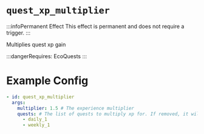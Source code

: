 # `quest_xp_multiplier`
:::infoPermanent Effect
This effect is permanent and does not require a trigger.
:::

Multiplies quest xp gain

:::dangerRequires:
EcoQuests
:::

# Example Config
```yaml
- id: quest_xp_multiplier
  args:
    multiplier: 1.5 # The experience multiplier
    quests: # The list of quests to multiply xp for. If removed, it will multiply all quests.
      - daily_1
      - weekly_1 
```
